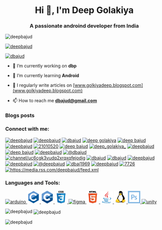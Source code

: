 <h1 align="center">Hi 👋, I'm Deep Golakiya</h1>
<h3 align="center">A passionate androind developer from India</h3>

<p align="left"> <img src="https://komarev.com/ghpvc/?username=deepbajud&label=Profile%20views&color=0e75b6&style=flat" alt="deepbajud" /> </p>

<p align="left"> <a href="https://github.com/ryo-ma/github-profile-trophy"><img src="https://github-profile-trophy.vercel.app/?username=deepbajud" alt="deepbajud" /></a> </p>

<p align="left"> <a href="https://twitter.com/dbajud" target="blank"><img src="https://img.shields.io/twitter/follow/dbajud?logo=twitter&style=for-the-badge" alt="dbajud" /></a> </p>

- 🔭 I’m currently working on **dbp**

- 🌱 I’m currently learning **Android**

- 📝 I regularly write articles on [www.golkiyadeep.blogspot.com](www.golkiyadeep.blogspot.com)

- 📫 How to reach me **dbajud@gmail.com**

### Blogs posts
<!-- BLOG-POST-LIST:START -->
<!-- BLOG-POST-LIST:END -->

<h3 align="left">Connect with me:</h3>
<p align="left">
<a href="https://codepen.io/deepbajud" target="blank"><img align="center" src="https://raw.githubusercontent.com/rahuldkjain/github-profile-readme-generator/master/src/images/icons/Social/codepen.svg" alt="deepbajud" height="30" width="40" /></a>
<a href="https://dev.to/deepbajud" target="blank"><img align="center" src="https://raw.githubusercontent.com/rahuldkjain/github-profile-readme-generator/master/src/images/icons/Social/devto.svg" alt="deepbajud" height="30" width="40" /></a>
<a href="https://twitter.com/dbajud" target="blank"><img align="center" src="https://raw.githubusercontent.com/rahuldkjain/github-profile-readme-generator/master/src/images/icons/Social/twitter.svg" alt="dbajud" height="30" width="40" /></a>
<a href="https://linkedin.com/in/deep golakiya" target="blank"><img align="center" src="https://raw.githubusercontent.com/rahuldkjain/github-profile-readme-generator/master/src/images/icons/Social/linked-in-alt.svg" alt="deep golakiya" height="30" width="40" /></a>
<a href="https://stackoverflow.com/users/deep bajud" target="blank"><img align="center" src="https://raw.githubusercontent.com/rahuldkjain/github-profile-readme-generator/master/src/images/icons/Social/stack-overflow.svg" alt="deep bajud" height="30" width="40" /></a>
<a href="https://codesandbox.com/deepbajud" target="blank"><img align="center" src="https://raw.githubusercontent.com/rahuldkjain/github-profile-readme-generator/master/src/images/icons/Social/codesandbox.svg" alt="deepbajud" height="30" width="40" /></a>
<a href="https://kaggle.com/21010520" target="blank"><img align="center" src="https://raw.githubusercontent.com/rahuldkjain/github-profile-readme-generator/master/src/images/icons/Social/kaggle.svg" alt="21010520" height="30" width="40" /></a>
<a href="https://fb.com/deep bajud" target="blank"><img align="center" src="https://raw.githubusercontent.com/rahuldkjain/github-profile-readme-generator/master/src/images/icons/Social/facebook.svg" alt="deep bajud" height="30" width="40" /></a>
<a href="https://instagram.com/deep_golakiya_" target="blank"><img align="center" src="https://raw.githubusercontent.com/rahuldkjain/github-profile-readme-generator/master/src/images/icons/Social/instagram.svg" alt="deep_golakiya_" height="30" width="40" /></a>
<a href="https://dribbble.com/deepbajud" target="blank"><img align="center" src="https://raw.githubusercontent.com/rahuldkjain/github-profile-readme-generator/master/src/images/icons/Social/dribbble.svg" alt="deepbajud" height="30" width="40" /></a>
<a href="https://www.behance.net/deep bajud" target="blank"><img align="center" src="https://raw.githubusercontent.com/rahuldkjain/github-profile-readme-generator/master/src/images/icons/Social/behance.svg" alt="deep bajud" height="30" width="40" /></a>
<a href="https://hashnode.com/deepbajud" target="blank"><img align="center" src="https://raw.githubusercontent.com/rahuldkjain/github-profile-readme-generator/master/src/images/icons/Social/hashnode.svg" alt="deepbajud" height="30" width="40" /></a>
<a href="https://medium.com/@dbajud" target="blank"><img align="center" src="https://raw.githubusercontent.com/rahuldkjain/github-profile-readme-generator/master/src/images/icons/Social/medium.svg" alt="@dbajud" height="30" width="40" /></a>
<a href="https://www.youtube.com/c/channel/uc6cgk3vudq2xrqxqfejodjg" target="blank"><img align="center" src="https://raw.githubusercontent.com/rahuldkjain/github-profile-readme-generator/master/src/images/icons/Social/youtube.svg" alt="channel/uc6cgk3vudq2xrqxqfejodjg" height="30" width="40" /></a>
<a href="https://www.codechef.com/users/dbajud" target="blank"><img align="center" src="https://cdn.jsdelivr.net/npm/simple-icons@3.1.0/icons/codechef.svg" alt="dbajud" height="30" width="40" /></a>
<a href="https://www.hackerrank.com/dbajud" target="blank"><img align="center" src="https://raw.githubusercontent.com/rahuldkjain/github-profile-readme-generator/master/src/images/icons/Social/hackerrank.svg" alt="dbajud" height="30" width="40" /></a>
<a href="https://codeforces.com/profile/deepbajud" target="blank"><img align="center" src="https://raw.githubusercontent.com/rahuldkjain/github-profile-readme-generator/master/src/images/icons/Social/codeforces.svg" alt="deepbajud" height="30" width="40" /></a>
<a href="https://www.leetcode.com/deepbajud" target="blank"><img align="center" src="https://raw.githubusercontent.com/rahuldkjain/github-profile-readme-generator/master/src/images/icons/Social/leet-code.svg" alt="deepbajud" height="30" width="40" /></a>
<a href="https://www.hackerearth.com/@deepbajud" target="blank"><img align="center" src="https://raw.githubusercontent.com/rahuldkjain/github-profile-readme-generator/master/src/images/icons/Social/hackerearth.svg" alt="@deepbajud" height="30" width="40" /></a>
<a href="https://auth.geeksforgeeks.org/user/dbaj1969" target="blank"><img align="center" src="https://raw.githubusercontent.com/rahuldkjain/github-profile-readme-generator/master/src/images/icons/Social/geeks-for-geeks.svg" alt="dbaj1969" height="30" width="40" /></a>
<a href="https://www.topcoder.com/members/deepbajud" target="blank"><img align="center" src="https://raw.githubusercontent.com/rahuldkjain/github-profile-readme-generator/master/src/images/icons/Social/topcoder.svg" alt="deepbajud" height="30" width="40" /></a>
<a href="https://discord.gg/7726" target="blank"><img align="center" src="https://raw.githubusercontent.com/rahuldkjain/github-profile-readme-generator/master/src/images/icons/Social/discord.svg" alt="7726" height="30" width="40" /></a>
<a href="/https://media.rss.com/deepbajud/feed.xml" target="blank"><img align="center" src="https://raw.githubusercontent.com/rahuldkjain/github-profile-readme-generator/master/src/images/icons/Social/rss.svg" alt="https://media.rss.com/deepbajud/feed.xml" height="30" width="40" /></a>
</p>

<h3 align="left">Languages and Tools:</h3>
<p align="left"> <a href="https://www.arduino.cc/" target="_blank" rel="noreferrer"> <img src="https://cdn.worldvectorlogo.com/logos/arduino-1.svg" alt="arduino" width="40" height="40"/> </a> <a href="https://www.cprogramming.com/" target="_blank" rel="noreferrer"> <img src="https://raw.githubusercontent.com/devicons/devicon/master/icons/c/c-original.svg" alt="c" width="40" height="40"/> </a> <a href="https://www.w3schools.com/cpp/" target="_blank" rel="noreferrer"> <img src="https://raw.githubusercontent.com/devicons/devicon/master/icons/cplusplus/cplusplus-original.svg" alt="cplusplus" width="40" height="40"/> </a> <a href="https://www.w3schools.com/css/" target="_blank" rel="noreferrer"> <img src="https://raw.githubusercontent.com/devicons/devicon/master/icons/css3/css3-original-wordmark.svg" alt="css3" width="40" height="40"/> </a> <a href="https://www.figma.com/" target="_blank" rel="noreferrer"> <img src="https://www.vectorlogo.zone/logos/figma/figma-icon.svg" alt="figma" width="40" height="40"/> </a> <a href="https://www.w3.org/html/" target="_blank" rel="noreferrer"> <img src="https://raw.githubusercontent.com/devicons/devicon/master/icons/html5/html5-original-wordmark.svg" alt="html5" width="40" height="40"/> </a> <a href="https://www.java.com" target="_blank" rel="noreferrer"> <img src="https://raw.githubusercontent.com/devicons/devicon/master/icons/java/java-original.svg" alt="java" width="40" height="40"/> </a> <a href="https://www.linux.org/" target="_blank" rel="noreferrer"> <img src="https://raw.githubusercontent.com/devicons/devicon/master/icons/linux/linux-original.svg" alt="linux" width="40" height="40"/> </a> <a href="https://www.photoshop.com/en" target="_blank" rel="noreferrer"> <img src="https://raw.githubusercontent.com/devicons/devicon/master/icons/photoshop/photoshop-line.svg" alt="photoshop" width="40" height="40"/> </a> <a href="https://unity.com/" target="_blank" rel="noreferrer"> <img src="https://www.vectorlogo.zone/logos/unity3d/unity3d-icon.svg" alt="unity" width="40" height="40"/> </a> </p>

<p><img align="left" src="https://github-readme-stats.vercel.app/api/top-langs?username=deepbajud&show_icons=true&locale=en&layout=compact" alt="deepbajud" /></p>

<p>&nbsp;<img align="center" src="https://github-readme-stats.vercel.app/api?username=deepbajud&show_icons=true&locale=en" alt="deepbajud" /></p>

<p><img align="center" src="https://github-readme-streak-stats.herokuapp.com/?user=deepbajud&" alt="deepbajud" /></p>
